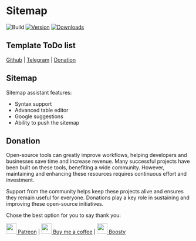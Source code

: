 # Sitemap

![Build](https://github.com/xepozz/sitemap-plugin/workflows/Build/badge.svg)
[![Version](https://img.shields.io/jetbrains/plugin/v/MARKETPLACE_ID.svg)](https://plugins.jetbrains.com/plugin/MARKETPLACE_ID)
[![Downloads](https://img.shields.io/jetbrains/plugin/d/MARKETPLACE_ID.svg)](https://plugins.jetbrains.com/plugin/MARKETPLACE_ID)

## Template ToDo list
<!-- Plugin description -->

[Github](https://github.com/xepozz/sitemap-intellij-plugin) | [Telegram](https://t.me/jb_plugins/27) | [Donation](https://github.com/xepozz/xepozz?tab=readme-ov-file#become-a-sponsor)

## Sitemap

Sitemap assistant features:

- Syntax support
- Advanced table editor
- Google suggestions
- Ability to push the sitemap

## Donation

Open-source tools can greatly improve workflows, helping developers and businesses save time and increase revenue.
Many successful projects have been built on these tools, benefiting a wide community.
However, maintaining and enhancing these resources requires continuous effort and investment.

Support from the community helps keep these projects alive and ensures they remain useful for everyone.
Donations play a key role in sustaining and improving these open-source initiatives.

Chose the best option for you to say thank you:

[<img height="28" src="https://github.githubassets.com/assets/patreon-96b15b9db4b9.svg"> Patreon](https://patreon.com/xepozz)
|
[<img height="28" src="https://github.githubassets.com/assets/buy_me_a_coffee-63ed78263f6e.svg"> Buy me a coffee](https://buymeacoffee.com/xepozz)
|
[<img height="28" src="https://boosty.to/favicon.ico"> Boosty](https://boosty.to/xepozz)

<!-- Plugin description end -->

